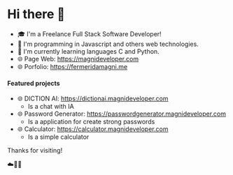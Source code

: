 # Hi there 👋

- 🎓 I'm a Freelance Full Stack Software Developer!
- 👑 I'm programming in Javascript and others web technologies.
- 🌱 I'm currently learning languages C and Python.
- 🌐 Page Web: https://magnideveloper.com
- 🌐 Porfolio: https://fermeridamagni.me

#### Featured projects

- 🌐 DICTION AI: https://dictionai.magnideveloper.com
  - Is a chat with IA
- 🌐 Password Generator: https://passwordgenerator.magnideveloper.com
  - Is a application for create strong passwords
- 🌐 Calculator: https://calculator.magnideveloper.com
  - Is a simple calculator

Thanks for visiting!

☁️🤙💪

<!--
Here are some ideas to get you started:

- 🔭 I’m currently working on ...
- 🌱 I’m currently learning ...
- 👯 I’m looking to collaborate on ...
- 🤔 I’m looking for help with ...
- 💬 Ask me about ...
- 📫 How to reach me: ...
- 😄 Pronouns: ...
- ⚡ Fun fact: ...
-->
